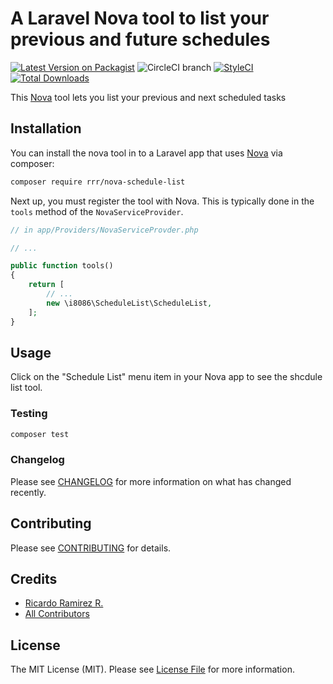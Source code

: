 # A Laravel Nova tool to list your previous and future schedules

[![Latest Version on Packagist](https://img.shields.io/packagist/v/rrr/nova-schedule-list.svg?style=flat-square)](https://packagist.org/packages/rrr/nova-schedule-list)
![CircleCI branch](https://img.shields.io/circleci/project/github/RicardoRamirezR/nova-schedule-list/master.svg?style=flat-square)
[![StyleCI](https://github.styleci.io/repos/153673852/shield?branch=master)](https://github.styleci.io/repos/153673852)
[![Total Downloads](https://img.shields.io/packagist/dt/rrr/nova-schedule-list.svg?style=flat-square)](https://packagist.org/packages/rrr/nova-schedule-list)

This [Nova](https://nova.laravel.com) tool lets you list your previous and next scheduled tasks

## Installation

You can install the nova tool in to a Laravel app that uses [Nova](https://nova.laravel.com) via composer:

```bash
composer require rrr/nova-schedule-list
```

Next up, you must register the tool with Nova. This is typically done in the `tools` method of the `NovaServiceProvider`.

```php
// in app/Providers/NovaServiceProvder.php

// ...

public function tools()
{
    return [
        // ...
        new \i8086\ScheduleList\ScheduleList,
    ];
}
```

## Usage

Click on the "Schedule List" menu item in your Nova app to see the shcdule list tool.

### Testing

``` bash
composer test
```

### Changelog

Please see [CHANGELOG](CHANGELOG.md) for more information on what has changed recently.

## Contributing

Please see [CONTRIBUTING](CONTRIBUTING.md) for details.

## Credits

- [Ricardo Ramirez R.](https://github.com/RicardoRamirezR)
- [All Contributors](../../contributors)

## License

The MIT License (MIT). Please see [License File](LICENSE.md) for more information.


